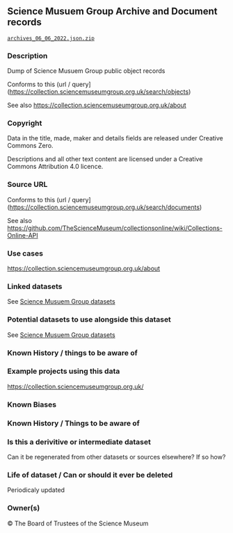 ## Science Musuem Group Archive and Document records

[`archives_06_06_2022.json.zip`](archives_06_06_2022.json.zip)
 

### Description

Dump of Science Musuem Group public object records

Conforms to this (url / query](https://collection.sciencemuseumgroup.org.uk/search/objects)

See also
https://collection.sciencemuseumgroup.org.uk/about

### Copyright

Data in the title, made, maker and details fields are released under Creative Commons Zero. 

Descriptions and all other text content are licensed under a Creative Commons Attribution 4.0 licence.

### Source URL

Conforms to this (url / query](https://collection.sciencemuseumgroup.org.uk/search/documents)

See also
https://github.com/TheScienceMuseum/collectionsonline/wiki/Collections-Online-API


### Use cases

https://collection.sciencemuseumgroup.org.uk/about

### Linked datasets

See [Science Musuem Group datasets](../ReadMe.md#science-musuem-group)

### Potential datasets to use alongside this dataset

See [Science Musuem Group datasets](../ReadMe.md#science-musuem-group)

### Known History / things to be aware of

### Example projects using this data

https://collection.sciencemuseumgroup.org.uk/

### Known Biases

### Known History / Things to be aware of

### Is this a derivitive or intermediate dataset
Can it be regenerated from other datasets or sources elsewhere? If so how?

### Life of dataset / Can or should it ever be deleted

Periodicaly updated

### Owner(s)

&copy; The Board of Trustees of the Science Museum


